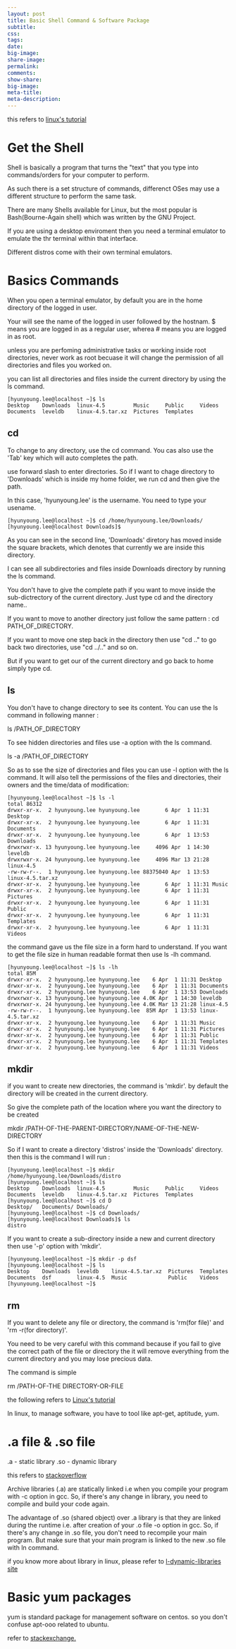 ```yaml
---
layout: post
title: Basic Shell Command & Software Package
subtitle: 
css:
tags:
date:
big-image:
share-image:
permalink:
comments:
show-share:
big-image:
meta-title:
meta-description:
---
```


this refers to <a href = "https://www.linux.com/learn/tutorials/819973-how-to-use-the-linux-command-line-basics-of-cli">linux's tutorial</a> 


# Get the Shell

Shell is basically a program that turns the "text" that you type into commands/orders for your computer to perform.

As such there is a set structure of commands, differenct OSes may use a different structure to perform the same task.

There are many Shells available for Linux, but the most popular is Bash(Bourne-Again shell) which was written by the GNU Project.

If you are using a desktop enviroment then you need a terminal emulator to emulate the thr terminal within that interface. 

Different distros come with their own terminal emulators.

# Basics Commands

When you open a terminal emulator, by default you are in the home directory of the logged in user. 

Your will see the name of the logged in user followed by the hostnam. $ means you are logged in as a regular user, wherea # means you are logged in as root.

unless you are perfoming administrative tasks or working inside root directories, never work as root becuase it will change the permission of all directories and files you worked on.

you can list all directories and files inside the current directory by using the ls command. 

```shell
[hyunyoung.lee@localhost ~]$ ls
Desktop    Downloads  linux-4.5         Music     Public     Videos
Documents  leveldb    linux-4.5.tar.xz  Pictures  Templates
```

## cd

To change to any directory, use the cd command. You cas also use the 'Tab' key which will auto completes the path. 

use forward slash to enter directories. So if I want to chage directory to 'Downloads' which is inside my home folder, we run cd and then give the path.

In this case, 'hyunyoung.lee' is the username. You need to type your usename.

```shell
[hyunyoung.lee@localhost ~]$ cd /home/hyunyoung.lee/Downloads/
[hyunyoung.lee@localhost Downloads]$ 
```

As you can see in the second line, 'Downloads' diretory has moved inside the square brackets, which denotes that currently we are inside this directory. 

I can see all subdirectories and files inside Downloads directory by running the ls command.

You don't have to give the complete path if you want to move inside the sub-dictrectory of the current directory. Just type cd and the directory name..

If you want to move to another directory just follow the same pattern : cd PATH_OF_DIRECTORY.

If you want to move one step back in the directory then use "cd .." to go back two directories, use "cd ../.." and so on.

But if you want to get our of the current directory and go back to home simply type cd.

## ls 

You don't have to change directory to see its content. You can use the ls command in following manner :

ls /PATH_OF_DIRECTORY

To see hidden directories and files use -a option with the ls command.

ls -a /PATH_OF_DIRECTORY

So as to sse the size of directories and files you can use -l option with the ls command. It will also tell the permissions of the files and directories, their owners and the time/data of modification:

```shell
[hyunyoung.lee@localhost ~]$ ls -l
total 86312
drwxr-xr-x.  2 hyunyoung.lee hyunyoung.lee        6 Apr  1 11:31 Desktop
drwxr-xr-x.  2 hyunyoung.lee hyunyoung.lee        6 Apr  1 11:31 Documents
drwxr-xr-x.  2 hyunyoung.lee hyunyoung.lee        6 Apr  1 13:53 Downloads
drwxrwxr-x. 13 hyunyoung.lee hyunyoung.lee     4096 Apr  1 14:30 leveldb
drwxrwxr-x. 24 hyunyoung.lee hyunyoung.lee     4096 Mar 13 21:28 linux-4.5
-rw-rw-r--.  1 hyunyoung.lee hyunyoung.lee 88375040 Apr  1 13:53 linux-4.5.tar.xz
drwxr-xr-x.  2 hyunyoung.lee hyunyoung.lee        6 Apr  1 11:31 Music
drwxr-xr-x.  2 hyunyoung.lee hyunyoung.lee        6 Apr  1 11:31 Pictures
drwxr-xr-x.  2 hyunyoung.lee hyunyoung.lee        6 Apr  1 11:31 Public
drwxr-xr-x.  2 hyunyoung.lee hyunyoung.lee        6 Apr  1 11:31 Templates
drwxr-xr-x.  2 hyunyoung.lee hyunyoung.lee        6 Apr  1 11:31 Videos
```

the command gave us the file size in a form hard to understand. If you want to get the file size in human readable format then use ls -lh command.

```shell
[hyunyoung.lee@localhost ~]$ ls -lh
total 85M
drwxr-xr-x.  2 hyunyoung.lee hyunyoung.lee    6 Apr  1 11:31 Desktop
drwxr-xr-x.  2 hyunyoung.lee hyunyoung.lee    6 Apr  1 11:31 Documents
drwxr-xr-x.  2 hyunyoung.lee hyunyoung.lee    6 Apr  1 13:53 Downloads
drwxrwxr-x. 13 hyunyoung.lee hyunyoung.lee 4.0K Apr  1 14:30 leveldb
drwxrwxr-x. 24 hyunyoung.lee hyunyoung.lee 4.0K Mar 13 21:28 linux-4.5
-rw-rw-r--.  1 hyunyoung.lee hyunyoung.lee  85M Apr  1 13:53 linux-4.5.tar.xz
drwxr-xr-x.  2 hyunyoung.lee hyunyoung.lee    6 Apr  1 11:31 Music
drwxr-xr-x.  2 hyunyoung.lee hyunyoung.lee    6 Apr  1 11:31 Pictures
drwxr-xr-x.  2 hyunyoung.lee hyunyoung.lee    6 Apr  1 11:31 Public
drwxr-xr-x.  2 hyunyoung.lee hyunyoung.lee    6 Apr  1 11:31 Templates
drwxr-xr-x.  2 hyunyoung.lee hyunyoung.lee    6 Apr  1 11:31 Videos
```

## mkdir

if you want to create new directories, the command is 'mkdir'. by default the directory will be created in the current directory. 

So give the complete path of the location where you want the directory to be created

mkdir /PATH-OF-THE-PARENT-DIRECTORY/NAME-OF-THE-NEW-DIRECTORY

So if I want to create a directory 'distros' inside the 'Downloads' directory. then this is the command I will run :

```shell
[hyunyoung.lee@localhost ~]$ mkdir /home/hyunyoung.lee/Downloads/distro
[hyunyoung.lee@localhost ~]$ ls
Desktop    Downloads  linux-4.5         Music     Public     Videos
Documents  leveldb    linux-4.5.tar.xz  Pictures  Templates
[hyunyoung.lee@localhost ~]$ cd D
Desktop/   Documents/ Downloads/ 
[hyunyoung.lee@localhost ~]$ cd Downloads/
[hyunyoung.lee@localhost Downloads]$ ls
distro
```

If you want to create a sub-directory inside a new and current directory then use '-p' option with 'mkdir'. 

```shell
[hyunyoung.lee@localhost ~]$ mkdir -p dsf
[hyunyoung.lee@localhost ~]$ ls
Desktop    Downloads  leveldb    linux-4.5.tar.xz  Pictures  Templates
Documents  dsf        linux-4.5  Music             Public    Videos
[hyunyoung.lee@localhost ~]$ 
```


## rm

If you want to delete any file or directory, the command is 'rm(for file)' and 'rm -r(for directory)'. 

You need to be very careful with this command because if you fail to give the correct path of the file or directory the it will remove everything from the current directory and you may lose precious data.

The command is simple

rm /PATH-OF-THE DIRECTORY-OR-FILE

the following refers to <a href ="https://www.linux.com/learn/tutorials/821646-break-the-gui-software-management-from-the-command-line">Linux's tutorial</a>

In linux, to manage software, you have to tool like apt-get, aptitude, yum.

# .a file & .so file

  
.a - static library
.so - dynamic library

this refers to <a href = "http://stackoverflow.com/questions/9809213/what-are-a-and-so-files">stackoverflow</a>

Archive libraries (.a) are statically linked i.e when you compile your program with -c option in gcc. So, if there's any change in library, you need to compile and build your code again.

The advantage of .so (shared object) over .a library is that they are linked during the runtime i.e. after creation of your .o file -o option in gcc. So, if there's any change in .so file, you don't need to recompile your main program. But make sure that your main program is linked to the new .so file with ln command.

if you know more about library in linux, please refer to <a href = "http://www.ibm.com/developerworks/library/l-dynamic-libraries/">l-dynamic-libraries site</a>

# Basic yum packages

yum is standard package for management software on centos. so you don't confuse apt-ooo related to ubuntu.

refer to <a href ="http://unix.stackexchange.com/questions/75279/finding-yum-equivalents-of-apt-repositories">stackexchange.</a>
